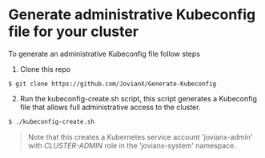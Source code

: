 # Generate administrative Kubeconfig file for your cluster


To generate an administrative Kubeconfig file follow steps 


1. Clone this repo
```
$ git clone https://github.com/JovianX/Generate-Kubeconfig
```

2. Run the kubeconfig-create.sh script, this script generates a Kubeconfig file that allows full administrative access to the cluster.
```bash
$ ./kubeconfig-create.sh
```

> Note that this creates a Kubernetes service account 'jovianx-admin' with *CLUSTER-ADMIN* role in the 'jovianx-system' namespace.
